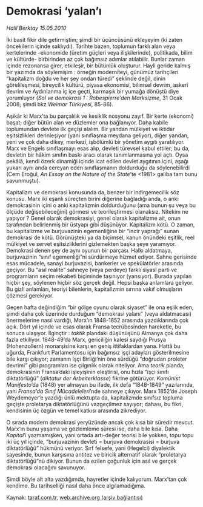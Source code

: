 # Demokrasi ‘yalan’ı

*Halil Berktay 15.05.2010*

<div class="yazi"><p>İki basit fikir dile getirmiştim; şimdi bir üçüncüsünü ekleyeyim (ki zaten öncekilerin içinde saklıydı). Tarihte bazen, toplumun farklı alan veya kertelerinde –ekonomide (üretim güçleri veya ilişkilerinde), politikada, bilim ve kültürde- birbirinden az çok bağımsız adımlar atılabilir. Bunlar zaman içinde rezonansa girer, etkileşir, bir bütünlük oluşturur. Hayli geride kalmış bir yazımda da söylemişim : örneğin moderniteyi, günümüz tarihçileri “kapitalizm doğdu ve her şey ondan türedi” şeklinde değil, dinin görelileşmesi, bireycilik kültürü, piyasa ekonomisi, bilimsel devrim, askerî devrim ve Aydınlanma iç içe geçti, karmaşık bir yumağa dönüştü diye yorumluyor (<i>Sol ve demokrasi 1 : Robespierre’den Marksizme</i>, 31 Ocak 2008; şimdi bkz <i>Weimar Türkiyesi</i>, 85-86). </p>
<p>Aşikâr ki Marx’ta bu parçalılık ve kesiklik nosyonu zayıf. Bir kerte (ekonomi) başat; diğer bütün alan ve düzlemler ona bağlanıyor. Daha kabile toplumundan devlete ilk geçişi alalım. Bir yandan mülkiyet ve iktidar eşitsizlikleri derinleşiyor (yani sınıflaşma meydana geliyor), diğer yandan, yeni ve çok daha dikey, merkezî, işbölümlü bir yönetim aygıtı yaratılıyor. Marx ve Engels sınıflaşmayı esas alıp, devleti türevsel kabul ettiler; bu da, devletin bir hâkim sınıfın baskı aracı olarak tanımlanmasına yol açtı. Oysa pekâlâ, kendi özerk dinamiği içinde icat edilen devlet aygıtının içini, aşağı yukarı aynı anda cereyan eden sınıflaşmanın doldurduğu da söylenebilirdi (Cem Eroğul, <i>An Essay on the Nature of the State</i>’te &lt;1981&gt; galiba tam bunu savunmuştu).</p>
<p>Kapitalizm ve demokrasi konusunda da, benzer bir indirgemecilik söz konusu. Marx iki eşanlı süreçten birini diğerine bağladığı anda, o anki demokrasinin içini o anki kapitalizmin doldurduğunu (ama bunun şu veya bu ölçüde değişebileceğini) görmesi ve teorileştirmesi olanaksız. Nitekim ne yapıyor ? Genel olarak demokrasiyi, genel olarak kapitalizme ait, onun tarafından belirlenmiş bir üstyapı gibi düşünüyor. Kapitalizm kötü. O zaman, bu kapitalizme ve burjuvazinin egemenliğine bir “incir yaprağı” sunan demokrasi de kötü. Görünüşteki ya da biçimsel, kanun önündeki eşitlik, reel mülkiyet ve servet eşitsizliklerini gizlemekten başka şeye yaramıyor. Demokrasi denen şey de aynı oyunun bir parçası. Halkı aldatmaya, burjuvazinin “sınıf egemenliği”ni sürdürmeye hizmet ediyor. Sahne gerisinde esas mücadele, sanayi burjuvazisi, bankerler ve spekülatörler arasında geçiyor. Bu “asıl realite” sahneye (veya perdeye) farklı siyasî parti ve programların seçim rekabeti biçiminde taşınıyor (yansıyor). Burada yapılan hiçbir şey, söylenen hiçbir söz gerçek değil. Hepsi başka anlamlara geliyor. Bu gizli anlamları, teoriyi bilenlerin, kapitalizmin sırrına vakıf olmuşların çözmesi gerekiyor.</p>
<p>Geçen hafta değindiğim “bir gölge oyunu olarak siyaset” ile ona eşlik eden, şimdi daha çok üzerinde durduğum “demokrasi yalanı” (veya aldatmacası) önermelerine nasıl vardığı, Marx’ın 1848-1852 arasında yazdıklarında çok açık. Dört yıl içinde ve esas olarak Fransa tecrübesinden hareketle, bu sonuca ulaşıyor. İlginçtir : <i>taktik</i> plandaki düşünüşünü Almanya çok daha fazla etkiliyor. 1848-49’da Marx, gericiliğin kalesi saydığı Prusya (Hohenzollern) monarşisine karşı en geniş ittifaklardan yana. Hattâ bu uğurda, Frankfurt Parlamentosu için bağımsız işçi adayları gösterilmesine bile karşı çıkıyor; zamanın İşçi Birliği’nin öne sürdüğü “doğrudan proleter devrimi” gibi programları ise çılgınlık olarak niteliyor. Ama <i>teorik</i> planda, demokrasinin Fransa’daki işleyişinin eleştirisi, onu hızla “işçi sınıfı diktatörlüğü” (<i>diktatur der Arbeiterklasse</i>) fikrine götürüyor. <i>Komünist Manifesto</i>’da (1848) yer almayan bu ifade, ilk defa “1848-1849” yazılarında, yani <i>Fransa’da Sınıf Mücadeleleri</i>’nde sahneye çıkıyor. Marx 1852’de Joseph Weydemeyer’e yazdığı ünlü mektupta da, kapitalizmde sınıfsız topluma geçişte proletarya diktatörlüğünü vazgeçilmez sayıyor; dahası, bu fikri, kendisinin üç özgün ve temel katkısı arasında zikrediyor. </p>
<p>O sırada modern demokrasi yeryüzünde ancak çok kısa bir süredir mevcut. Marx’ın bunu yaşama ve gözlemleme süresi ise, daha bile kısa. Daha <i>Kapital</i>’i yazmamışken, yani ortada artı-değer teorisi bile yokken, topu topu iki üç yıl içinde, “burjuvazinin devleti = burjuva demokrasisi = burjuva diktatörlüğü” hükmünü veriyor. Sırf felsefe, yani (Hegelci) diyalektik sayesinde, bunun karşısına antitez ve biricik alternatif olarak “proletarya diktatörlüğü”nü dikiyor. Bunun da ezilen çoğunluk için asıl ve gerçek demokrasi olacağını savunuyor.</p>
<p>Şimdi böyle alt alta yazdığımda, hayretler içinde kalıyorum. Marx’tan çok kendime. Bu tarihselliği nasıl daha önce algılamadığıma.</p></div>

Kaynak: [taraf.com.tr](http://www.taraf.com.tr:80/halil-berktay/makale-demokrasi-yalan-i.htm), [web.archive.org (arşiv bağlantısı)](http://web.archive.org/web/20100518123753/http://www.taraf.com.tr:80/halil-berktay/makale-demokrasi-yalan-i.htm)
